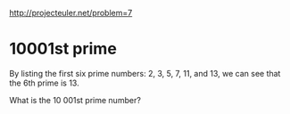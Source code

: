 http://projecteuler.net/problem=7

# 10001st prime

By listing the first six prime numbers: 2, 3, 5, 7, 11, and
13, we can see that the 6th prime is 13.

What is the 10 001st prime number?
